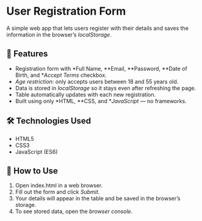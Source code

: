 # User Registration Form

A simple web app that lets users register with their details and saves the information in the browser’s *localStorage*.

## 📌 Features
- Registration form with *Full Name, **Email, **Password, **Date of Birth, and **Accept Terms* checkbox.
- *Age restriction*: only accepts users between 18 and 55 years old.
- Data is stored in *localStorage* so it stays even after refreshing the page.
- Table automatically updates with each new registration.
- Built using only *HTML, **CSS, and **JavaScript* — no frameworks.

## 🛠 Technologies Used
- HTML5
- CSS3
- JavaScript (ES6)

## 🚀 How to Use
1. Open index.html in a web browser.
2. Fill out the form and click *Submit*.
3. Your details will appear in the table and be saved in the browser’s storage.
4. To see stored data, open the *browser console*.

